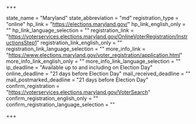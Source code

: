 +++

state_name = "Maryland"
state_abbreviation = "md"
registration_type = "online"
hp_link = "https://elections.maryland.gov/"
hp_link_english_only = ""
hp_link_language_selection = ""
registration_link = "https://voterservices.elections.maryland.gov/OnlineVoterRegistration/InstructionsStep1"
registration_link_english_only = ""
registration_link_language_selection = ""
more_info_link = "https://www.elections.maryland.gov/voter_registration/application.html"
more_info_link_english_only = ""
more_info_link_language_selection = ""
ip_deadline = "Available up to and including on Election Day"
online_deadline = "21 days before Election Day"
mail_received_deadline = ""
mail_postmarked_deadline = "21 days before Election Day"
confirm_registration = "https://voterservices.elections.maryland.gov/VoterSearch"
confirm_registration_english_only = ""
confirm_registration_language_selection = ""

+++